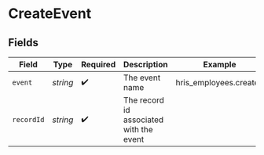 # CreateEvent


## Fields

| Field                                   | Type                                    | Required                                | Description                             | Example                                 |
| --------------------------------------- | --------------------------------------- | --------------------------------------- | --------------------------------------- | --------------------------------------- |
| `event`                                 | *string*                                | :heavy_check_mark:                      | The event name                          | hris_employees.created                  |
| `recordId`                              | *string*                                | :heavy_check_mark:                      | The record id associated with the event |                                         |